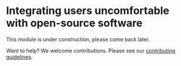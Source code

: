 # Integrating users uncomfortable with open-source software

This module is under construction, please come back later. 

Want to help? We welcome contributions. Please see our [contributing guidelines](../CONTRIBUTING.md).

